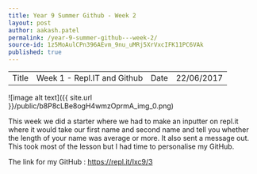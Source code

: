 ```yaml
---
title: Year 9 Summer Github - Week 2
layout: post
author: aakash.patel
permalink: /year-9-summer-github---week-2/
source-id: 1z5MoAulCPn396AEvm_9nu_uMRj5XrVxcIFK11PC6VAk
published: true
---
```

<table>
  <tr>
    <td>Title</td>
    <td>Week 1 - Repl.IT and Github</td>
    <td>Date</td>
    <td>22/06/2017</td>
  </tr>
</table>


![image alt text]({{ site.url }}/public/b8P8cLBe8ogH4wmzOprmA_img_0.png)

This week we did a starter where we had to make an inputter on repl.it where it would take our first name and second name and tell you whether the length of your name was average or more. It also sent a message out. This took most of the lesson but I had time to personalise my GitHub.

The link for my GitHub : https://repl.it/Ixc9/3

